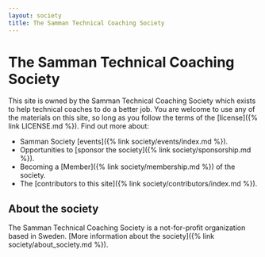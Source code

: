 ```yaml
---
layout: society
title: The Samman Technical Coaching Society
---
```


# The Samman Technical Coaching Society

This site is owned by the Samman Technical Coaching Society which exists to help technical coaches to do a better job. You are welcome to use any of the materials on this site, so long as you follow the terms of the [license]({% link LICENSE.md %}). Find out more about:

- Samman Society [events]({% link society/events/index.md %}).
- Opportunities to [sponsor the society]({% link society/sponsorship.md %}).
- Becoming a [Member]({% link society/membership.md %}) of the society.
- The [contributors to this site]({% link society/contributors/index.md %}).

## About the society

The Samman Technical Coaching Society is a not-for-profit organization based in Sweden. [More information about the society]({% link society/about_society.md %}).
 

